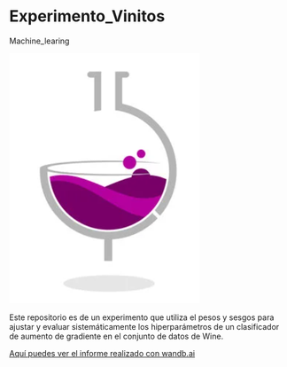 # Experimento_Vinitos
Machine_learing

![alt-text](https://github.com/fhouska/Experimento_Vinitos/blob/main/logo.png)

Este repositorio es de un experimento que utiliza el pesos y sesgos para ajustar y evaluar sistemáticamente los hiperparámetros de un clasificador de aumento de gradiente en el conjunto de datos de Wine.



[Aquí puedes ver el informe realizado con wandb.ai](https://wandb.ai/fhouska/vinito2/reports/Resultado-esperimento-Vinitos--Vmlldzo0NzY2MjA2)






